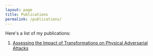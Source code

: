 ```yaml
---
layout: page
title: Publications
permalink: /publications/
---
```


Here's a list of my publications:

1. [Assessing the Impact of Transformations on Physical Adversarial Attacks](https://dl.acm.org/doi/10.1145/3560830.3563733?cid=99660629300)


